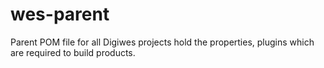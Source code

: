 # wes-parent

Parent POM file for all Digiwes projects hold the properties, plugins which are required to build products.